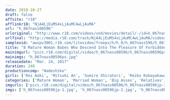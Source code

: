 ```yaml
---
date: 2018-10-27
draft: false
affsite: "r18"
afflinkr18: "NjA4LjEuMS4xLjAuMC4wLjAuMA"
url: "h_067nass00596"
urloriginal: "http://www.r18.com/videos/vod/movies/detail/-/id=h_067nass00596"
urlfinal: "http://media.r18.com/track/NjA4LjEuMS4xLjAuMC4wLjAuMA/videos/vod/movies/detail/-/id=h_067nass00596"
samplevid: "awspv3001.r18.com/litevideo/freepv/h/h_0/h_067nass596/h_067nass596_dmb_w.mp4"
title: "8 Mature Woman Babes Who Descend Into The Pleasure Of Forbidden Sex"
mainimgurl: "pics.r18.com/digital/video/h_067nass00596/h_067nass00596ps.jpg"
mainimgs: "h_067nass00596ps.jpg"
releasedate: "Mar. 24, 2017"
duration: 240
productioncomp: "Nadeshiko"
girls: ['Rei Aoki', 'Mitsuki An', 'Sumire Shiratori', 'Reiko Kobayakawa', 'Hisayo Nanami', 'Masae Kido', 'Yasuko Mori', 'Shiho Aoi']
categories: ['Mature Woman', 'Married Woman', 'Big Asses', 'Relatives', 'Compilation', 'Over 4 Hours', 'Hi-Def']
imgurls: ['pics.r18.com/digital/video/h_067nass00596/h_067nass00596jp-1.jpg', 'pics.r18.com/digital/video/h_067nass00596/h_067nass00596jp-2.jpg', 'pics.r18.com/digital/video/h_067nass00596/h_067nass00596jp-3.jpg', 'pics.r18.com/digital/video/h_067nass00596/h_067nass00596jp-4.jpg', 'pics.r18.com/digital/video/h_067nass00596/h_067nass00596jp-5.jpg', 'pics.r18.com/digital/video/h_067nass00596/h_067nass00596jp-6.jpg', 'pics.r18.com/digital/video/h_067nass00596/h_067nass00596jp-7.jpg', 'pics.r18.com/digital/video/h_067nass00596/h_067nass00596jp-8.jpg', 'pics.r18.com/digital/video/h_067nass00596/h_067nass00596jp-9.jpg', 'pics.r18.com/digital/video/h_067nass00596/h_067nass00596jp-10.jpg', 'pics.r18.com/digital/video/h_067nass00596/h_067nass00596jp-11.jpg', 'pics.r18.com/digital/video/h_067nass00596/h_067nass00596jp-12.jpg', 'pics.r18.com/digital/video/h_067nass00596/h_067nass00596jp-13.jpg', 'pics.r18.com/digital/video/h_067nass00596/h_067nass00596jp-14.jpg', 'pics.r18.com/digital/video/h_067nass00596/h_067nass00596jp-15.jpg', 'pics.r18.com/digital/video/h_067nass00596/h_067nass00596jp-16.jpg', 'pics.r18.com/digital/video/h_067nass00596/h_067nass00596jp-17.jpg', 'pics.r18.com/digital/video/h_067nass00596/h_067nass00596jp-18.jpg', 'pics.r18.com/digital/video/h_067nass00596/h_067nass00596jp-19.jpg', 'pics.r18.com/digital/video/h_067nass00596/h_067nass00596jp-20.jpg']
imgs: ['h_067nass00596jp-1.jpg', 'h_067nass00596jp-2.jpg', 'h_067nass00596jp-3.jpg', 'h_067nass00596jp-4.jpg', 'h_067nass00596jp-5.jpg', 'h_067nass00596jp-6.jpg', 'h_067nass00596jp-7.jpg', 'h_067nass00596jp-8.jpg', 'h_067nass00596jp-9.jpg', 'h_067nass00596jp-10.jpg', 'h_067nass00596jp-11.jpg', 'h_067nass00596jp-12.jpg', 'h_067nass00596jp-13.jpg', 'h_067nass00596jp-14.jpg', 'h_067nass00596jp-15.jpg', 'h_067nass00596jp-16.jpg', 'h_067nass00596jp-17.jpg', 'h_067nass00596jp-18.jpg', 'h_067nass00596jp-19.jpg', 'h_067nass00596jp-20.jpg']
---
```

